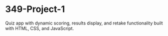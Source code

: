 # 349-Project-1
Quiz app with dynamic scoring, results display, and retake functionality built with HTML, CSS, and JavaScript.

